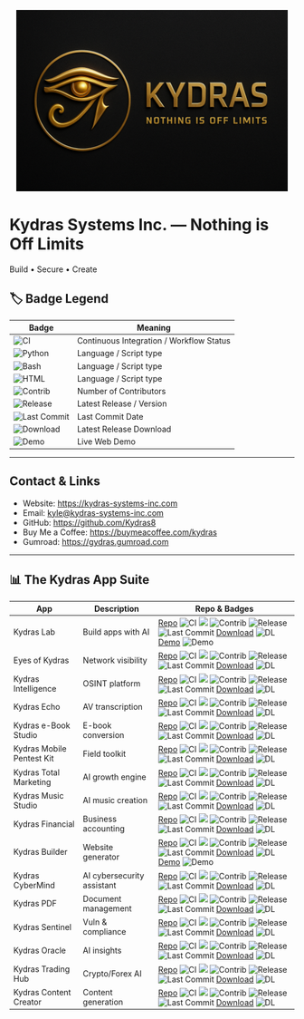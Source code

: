 <p align='center'>
  <img src='assets/kydras-logo.png' alt='Kydras Systems Inc.' width='480'/>
</p>

# Kydras Systems Inc. — Nothing is Off Limits
Build • Secure • Create

## 🏷️ Badge Legend
| Badge | Meaning |
|---|---|
| ![CI](https://img.shields.io/badge/CI-Status-lightgrey?style=flat-square&logo=githubactions) | Continuous Integration / Workflow Status |
| ![Python](https://img.shields.io/badge/Python-S-blue?style=flat-square&logo=python) | Language / Script type |
| ![Bash](https://img.shields.io/badge/Bash-S-green?style=flat-square&logo=gnu-bash) | Language / Script type |
| ![HTML](https://img.shields.io/badge/HTML-S-orange?style=flat-square&logo=html5) | Language / Script type |
| ![Contrib](https://img.shields.io/badge/Contrib-Numbers-lightgrey?style=flat-square&logo=github) | Number of Contributors |
| ![Release](https://img.shields.io/badge/Release-v0.1.0-blue?style=flat-square&logo=github) | Latest Release / Version |
| ![Last Commit](https://img.shields.io/badge/Last_Commit-Date-lightgrey?style=flat-square&logo=git) | Last Commit Date |
| ![Download](https://img.shields.io/badge/Download-Latest-blue?style=flat-square&logo=github) | Latest Release Download |
| ![Demo](https://img.shields.io/badge/Demo-Live-green?style=flat-square&logo=google-chrome) | Live Web Demo |

---

## Contact & Links
- Website: https://kydras-systems-inc.com
- Email: kyle@kydras-systems-inc.com
- GitHub: https://github.com/Kydras8
- Buy Me a Coffee: https://buymeacoffee.com/kydras
- Gumroad: https://gydras.gumroad.com

---

## 📊 The Kydras App Suite
| App | Description | Repo & Badges |
|---|---|---|
| Kydras Lab | Build apps with AI | [Repo](https://github.com/Kydras8/Kydras-Lab) ![CI](https://img.shields.io/github/actions/workflow/status/Kydras8/Kydras-Lab/ci.yml?style=flat-square&logo=githubactions&label=CI) ![](https://img.shields.io/badge/-S-=flat-square&logo=python&logoColor=white&label=) ![Contrib](https://img.shields.io/github/contributors/Kydras8/=flat-square&logo=github&label=Contrib) ![Release](https://img.shields.io/badge/Release-N/A-blue?style=flat-square&logo=github&label=Release) ![Last Commit](https://img.shields.io/github/last-commit/Kydras8/=flat-square&logo=git&label=Last%20Commit) [Download](https://github.com/Kydras8/Kydras-Lab/releases/latest) ![DL](https://img.shields.io/badge/Download-Latest-blue?style=flat-square&logo=github&label=Download) [Demo](https://kydras8.github.io/Kydras-Lab/) ![Demo](https://img.shields.io/badge/Demo-Live-green?style=flat-square&logo=google-chrome&label=Demo) |
| Eyes of Kydras | Network visibility | [Repo](https://github.com/Kydras8/Eyes-of-Kydras) ![CI](https://img.shields.io/github/actions/workflow/status/Kydras8/Eyes-of-Kydras/ci.yml?style=flat-square&logo=githubactions&label=CI) ![](https://img.shields.io/badge/-S-=flat-square&logo=python&logoColor=white&label=) ![Contrib](https://img.shields.io/github/contributors/Kydras8/=flat-square&logo=github&label=Contrib) ![Release](https://img.shields.io/badge/Release-N/A-blue?style=flat-square&logo=github&label=Release) ![Last Commit](https://img.shields.io/github/last-commit/Kydras8/=flat-square&logo=git&label=Last%20Commit) [Download](https://github.com/Kydras8/Eyes-of-Kydras/releases/latest) ![DL](https://img.shields.io/badge/Download-Latest-blue?style=flat-square&logo=github&label=Download)  |
| Kydras Intelligence | OSINT platform | [Repo](https://github.com/Kydras8/Kydras-Intelligence) ![CI](https://img.shields.io/github/actions/workflow/status/Kydras8/Kydras-Intelligence/ci.yml?style=flat-square&logo=githubactions&label=CI) ![](https://img.shields.io/badge/-S-=flat-square&logo=python&logoColor=white&label=) ![Contrib](https://img.shields.io/github/contributors/Kydras8/=flat-square&logo=github&label=Contrib) ![Release](https://img.shields.io/badge/Release-N/A-blue?style=flat-square&logo=github&label=Release) ![Last Commit](https://img.shields.io/github/last-commit/Kydras8/=flat-square&logo=git&label=Last%20Commit) [Download](https://github.com/Kydras8/Kydras-Intelligence/releases/latest) ![DL](https://img.shields.io/badge/Download-Latest-blue?style=flat-square&logo=github&label=Download)  |
| Kydras Echo | AV transcription | [Repo](https://github.com/Kydras8/KydrasEcho) ![CI](https://img.shields.io/github/actions/workflow/status/Kydras8/KydrasEcho/ci.yml?style=flat-square&logo=githubactions&label=CI) ![](https://img.shields.io/badge/-S-=flat-square&logo=python&logoColor=white&label=) ![Contrib](https://img.shields.io/github/contributors/Kydras8/=flat-square&logo=github&label=Contrib) ![Release](https://img.shields.io/badge/Release-v0.1.2-blue?style=flat-square&logo=github&label=Release) ![Last Commit](https://img.shields.io/github/last-commit/Kydras8/=flat-square&logo=git&label=Last%20Commit) [Download](https://github.com/Kydras8/KydrasEcho/releases/latest) ![DL](https://img.shields.io/badge/Download-Latest-blue?style=flat-square&logo=github&label=Download)  |
| Kydras e-Book Studio | E-book conversion | [Repo](https://github.com/Kydras8/Kydras-eBook-Studio) ![CI](https://img.shields.io/github/actions/workflow/status/Kydras8/Kydras-eBook-Studio/ci.yml?style=flat-square&logo=githubactions&label=CI) ![](https://img.shields.io/badge/-S-=flat-square&logo=python&logoColor=white&label=) ![Contrib](https://img.shields.io/github/contributors/Kydras8/=flat-square&logo=github&label=Contrib) ![Release](https://img.shields.io/badge/Release-v0.1.0-blue?style=flat-square&logo=github&label=Release) ![Last Commit](https://img.shields.io/github/last-commit/Kydras8/=flat-square&logo=git&label=Last%20Commit) [Download](https://github.com/Kydras8/Kydras-eBook-Studio/releases/latest) ![DL](https://img.shields.io/badge/Download-Latest-blue?style=flat-square&logo=github&label=Download)  |
| Kydras Mobile Pentest Kit | Field toolkit | [Repo](https://github.com/Kydras8/Kydras-Mobile-Pentest-Kit) ![CI](https://img.shields.io/github/actions/workflow/status/Kydras8/Kydras-Mobile-Pentest-Kit/ci.yml?style=flat-square&logo=githubactions&label=CI) ![](https://img.shields.io/badge/-S-=flat-square&logo=gnu-bash&logoColor=white&label=) ![Contrib](https://img.shields.io/github/contributors/Kydras8/=flat-square&logo=github&label=Contrib) ![Release](https://img.shields.io/badge/Release-N/A-blue?style=flat-square&logo=github&label=Release) ![Last Commit](https://img.shields.io/github/last-commit/Kydras8/=flat-square&logo=git&label=Last%20Commit) [Download](https://github.com/Kydras8/Kydras-Mobile-Pentest-Kit/releases/latest) ![DL](https://img.shields.io/badge/Download-Latest-blue?style=flat-square&logo=github&label=Download)  |
| Kydras Total Marketing | AI growth engine | [Repo](https://github.com/Kydras8/Kydras-Total-Marketing) ![CI](https://img.shields.io/github/actions/workflow/status/Kydras8/Kydras-Total-Marketing/ci.yml?style=flat-square&logo=githubactions&label=CI) ![](https://img.shields.io/badge/-S-=flat-square&logo=python&logoColor=white&label=) ![Contrib](https://img.shields.io/github/contributors/Kydras8/=flat-square&logo=github&label=Contrib) ![Release](https://img.shields.io/badge/Release-N/A-blue?style=flat-square&logo=github&label=Release) ![Last Commit](https://img.shields.io/github/last-commit/Kydras8/=flat-square&logo=git&label=Last%20Commit) [Download](https://github.com/Kydras8/Kydras-Total-Marketing/releases/latest) ![DL](https://img.shields.io/badge/Download-Latest-blue?style=flat-square&logo=github&label=Download)  |
| Kydras Music Studio | AI music creation | [Repo](https://github.com/Kydras8/Kydras-Music-Studio) ![CI](https://img.shields.io/github/actions/workflow/status/Kydras8/Kydras-Music-Studio/ci.yml?style=flat-square&logo=githubactions&label=CI) ![](https://img.shields.io/badge/-S-=flat-square&logo=python&logoColor=white&label=) ![Contrib](https://img.shields.io/github/contributors/Kydras8/=flat-square&logo=github&label=Contrib) ![Release](https://img.shields.io/badge/Release-N/A-blue?style=flat-square&logo=github&label=Release) ![Last Commit](https://img.shields.io/github/last-commit/Kydras8/=flat-square&logo=git&label=Last%20Commit) [Download](https://github.com/Kydras8/Kydras-Music-Studio/releases/latest) ![DL](https://img.shields.io/badge/Download-Latest-blue?style=flat-square&logo=github&label=Download)  |
| Kydras Financial | Business accounting | [Repo](https://github.com/Kydras8/Kydras-Financial) ![CI](https://img.shields.io/github/actions/workflow/status/Kydras8/Kydras-Financial/ci.yml?style=flat-square&logo=githubactions&label=CI) ![](https://img.shields.io/badge/-S-=flat-square&logo=python&logoColor=white&label=) ![Contrib](https://img.shields.io/github/contributors/Kydras8/=flat-square&logo=github&label=Contrib) ![Release](https://img.shields.io/badge/Release-N/A-blue?style=flat-square&logo=github&label=Release) ![Last Commit](https://img.shields.io/github/last-commit/Kydras8/=flat-square&logo=git&label=Last%20Commit) [Download](https://github.com/Kydras8/Kydras-Financial/releases/latest) ![DL](https://img.shields.io/badge/Download-Latest-blue?style=flat-square&logo=github&label=Download)  |
| Kydras Builder | Website generator | [Repo](https://github.com/Kydras8/Kydras-Builder) ![CI](https://img.shields.io/github/actions/workflow/status/Kydras8/Kydras-Builder/ci.yml?style=flat-square&logo=githubactions&label=CI) ![](https://img.shields.io/badge/-S-=flat-square&logo=html5&logoColor=white&label=) ![Contrib](https://img.shields.io/github/contributors/Kydras8/=flat-square&logo=github&label=Contrib) ![Release](https://img.shields.io/badge/Release-N/A-blue?style=flat-square&logo=github&label=Release) ![Last Commit](https://img.shields.io/github/last-commit/Kydras8/=flat-square&logo=git&label=Last%20Commit) [Download](https://github.com/Kydras8/Kydras-Builder/releases/latest) ![DL](https://img.shields.io/badge/Download-Latest-blue?style=flat-square&logo=github&label=Download) [Demo](https://kydras8.github.io/Kydras-Builder/) ![Demo](https://img.shields.io/badge/Demo-Live-green?style=flat-square&logo=google-chrome&label=Demo) |
| Kydras CyberMind | AI cybersecurity assistant | [Repo](https://github.com/Kydras8/Kydras-CyberMind) ![CI](https://img.shields.io/github/actions/workflow/status/Kydras8/Kydras-CyberMind/ci.yml?style=flat-square&logo=githubactions&label=CI) ![](https://img.shields.io/badge/-S-=flat-square&logo=python&logoColor=white&label=) ![Contrib](https://img.shields.io/github/contributors/Kydras8/=flat-square&logo=github&label=Contrib) ![Release](https://img.shields.io/badge/Release-N/A-blue?style=flat-square&logo=github&label=Release) ![Last Commit](https://img.shields.io/github/last-commit/Kydras8/=flat-square&logo=git&label=Last%20Commit) [Download](https://github.com/Kydras8/Kydras-CyberMind/releases/latest) ![DL](https://img.shields.io/badge/Download-Latest-blue?style=flat-square&logo=github&label=Download)  |
| Kydras PDF | Document management | [Repo](https://github.com/Kydras8/Kydras-PDF) ![CI](https://img.shields.io/github/actions/workflow/status/Kydras8/Kydras-PDF/ci.yml?style=flat-square&logo=githubactions&label=CI) ![](https://img.shields.io/badge/-S-=flat-square&logo=python&logoColor=white&label=) ![Contrib](https://img.shields.io/github/contributors/Kydras8/=flat-square&logo=github&label=Contrib) ![Release](https://img.shields.io/badge/Release-N/A-blue?style=flat-square&logo=github&label=Release) ![Last Commit](https://img.shields.io/github/last-commit/Kydras8/=flat-square&logo=git&label=Last%20Commit) [Download](https://github.com/Kydras8/Kydras-PDF/releases/latest) ![DL](https://img.shields.io/badge/Download-Latest-blue?style=flat-square&logo=github&label=Download)  |
| Kydras Sentinel | Vuln & compliance | [Repo](https://github.com/Kydras8/Kydras-Sentinel) ![CI](https://img.shields.io/github/actions/workflow/status/Kydras8/Kydras-Sentinel/ci.yml?style=flat-square&logo=githubactions&label=CI) ![](https://img.shields.io/badge/-S-=flat-square&logo=python&logoColor=white&label=) ![Contrib](https://img.shields.io/github/contributors/Kydras8/=flat-square&logo=github&label=Contrib) ![Release](https://img.shields.io/badge/Release-N/A-blue?style=flat-square&logo=github&label=Release) ![Last Commit](https://img.shields.io/github/last-commit/Kydras8/=flat-square&logo=git&label=Last%20Commit) [Download](https://github.com/Kydras8/Kydras-Sentinel/releases/latest) ![DL](https://img.shields.io/badge/Download-Latest-blue?style=flat-square&logo=github&label=Download)  |
| Kydras Oracle | AI insights | [Repo](https://github.com/Kydras8/Kydras-Oracle) ![CI](https://img.shields.io/github/actions/workflow/status/Kydras8/Kydras-Oracle/ci.yml?style=flat-square&logo=githubactions&label=CI) ![](https://img.shields.io/badge/-S-=flat-square&logo=python&logoColor=white&label=) ![Contrib](https://img.shields.io/github/contributors/Kydras8/=flat-square&logo=github&label=Contrib) ![Release](https://img.shields.io/badge/Release-N/A-blue?style=flat-square&logo=github&label=Release) ![Last Commit](https://img.shields.io/github/last-commit/Kydras8/=flat-square&logo=git&label=Last%20Commit) [Download](https://github.com/Kydras8/Kydras-Oracle/releases/latest) ![DL](https://img.shields.io/badge/Download-Latest-blue?style=flat-square&logo=github&label=Download)  |
| Kydras Trading Hub | Crypto/Forex AI | [Repo](https://github.com/Kydras8/Kydras-Trading-Hub) ![CI](https://img.shields.io/github/actions/workflow/status/Kydras8/Kydras-Trading-Hub/ci.yml?style=flat-square&logo=githubactions&label=CI) ![](https://img.shields.io/badge/-S-=flat-square&logo=python&logoColor=white&label=) ![Contrib](https://img.shields.io/github/contributors/Kydras8/=flat-square&logo=github&label=Contrib) ![Release](https://img.shields.io/badge/Release-N/A-blue?style=flat-square&logo=github&label=Release) ![Last Commit](https://img.shields.io/github/last-commit/Kydras8/=flat-square&logo=git&label=Last%20Commit) [Download](https://github.com/Kydras8/Kydras-Trading-Hub/releases/latest) ![DL](https://img.shields.io/badge/Download-Latest-blue?style=flat-square&logo=github&label=Download)  |
| Kydras Content Creator | Content generation | [Repo](https://github.com/Kydras8/Kydras-Content-Creator) ![CI](https://img.shields.io/github/actions/workflow/status/Kydras8/Kydras-Content-Creator/ci.yml?style=flat-square&logo=githubactions&label=CI) ![](https://img.shields.io/badge/-S-=flat-square&logo=python&logoColor=white&label=) ![Contrib](https://img.shields.io/github/contributors/Kydras8/=flat-square&logo=github&label=Contrib) ![Release](https://img.shields.io/badge/Release-N/A-blue?style=flat-square&logo=github&label=Release) ![Last Commit](https://img.shields.io/github/last-commit/Kydras8/=flat-square&logo=git&label=Last%20Commit) [Download](https://github.com/Kydras8/Kydras-Content-Creator/releases/latest) ![DL](https://img.shields.io/badge/Download-Latest-blue?style=flat-square&logo=github&label=Download)  |